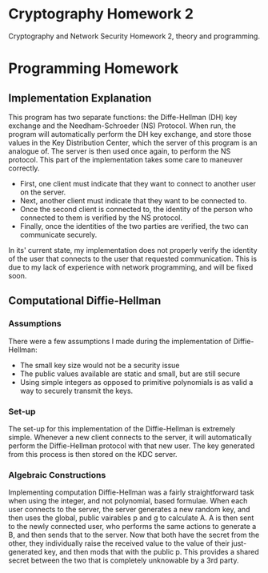 # Cryptography Homework 2
Cryptography and Network Security Homework 2, theory and programming.

# Programming Homework
## Implementation Explanation
This program has two separate functions: the Diffe-Hellman (DH) key exchange and the Needham-Schroeder (NS) Protocol. When run, the program will automatically perform the DH key exchange, and store those values in the Key Distribution Center, which the server of this program is an analogue of. The server is then used once again, to perform the NS protocol. This part of the implementation takes some care to maneuver correctly. 
- First, one client must indicate that they want to connect to another user on the server. 
- Next, another client must indicate that they want to be connected to.
- Once the second client is connected to, the identity of the person who connected to them is verified by the NS protocol.
- Finally, once the identities of the two parties are verified, the two can communicate securely.

In its' current state, my implementation does not properly verify the identity of the user that connects to the user that requested communication. This is due to my lack of experience with network programming, and will be fixed soon.

## Computational Diffie-Hellman
### Assumptions
There were a few assumptions I made during the implementation of Diffie-Hellman:
- The small key size would not be a security issue
- The public values available are static and small, but are still secure
- Using simple integers as opposed to primitive polynomials is as valid a way to securely transmit the keys.

### Set-up
The set-up for this implementation of the Diffie-Hellman is extremely simple. Whenever a new client connects to the server, it will automatically perform the Diffie-Hellman protocol with that new user. The key generated from this process is then stored on the KDC server.

### Algebraic Constructions
Implementing computation Diffie-Hellman was a fairly straightforward task when using the integer, and not polynomial, based formulae. When each user connects to the server, the server generates a new random key, and then uses the global, public vairables p and g to calculate A. A is then sent to the newly connected user, who performs the same actions to generate a B, and then sends that to the server. Now that both have the secret from the other, they individually raise the received value to the value of their just-generated key, and then mods that with the public p. This provides a shared secret between the two that is completely unknowable by a 3rd party.
